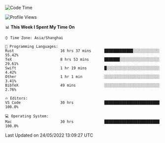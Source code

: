 <!--START_SECTION:waka-->
![Code Time](http://img.shields.io/badge/Code%20Time-1%2C350%20hrs%2029%20mins-blue)

![Profile Views](http://img.shields.io/badge/Profile%20Views-148-blue)

📊 **This Week I Spent My Time On** 

```text
⌚︎ Time Zone: Asia/Shanghai

💬 Programming Languages: 
Rust                     16 hrs 37 mins      █████████████░░░░░░░░░░░░   55.42% 
TeX                      8 hrs 53 mins       ███████░░░░░░░░░░░░░░░░░░   29.61% 
Swift                    1 hr 19 mins        █░░░░░░░░░░░░░░░░░░░░░░░░   4.42% 
Other                    1 hr 1 min          ░░░░░░░░░░░░░░░░░░░░░░░░░   3.41% 
BibTeX                   49 mins             ░░░░░░░░░░░░░░░░░░░░░░░░░   2.76%

🔥 Editors: 
VS Code                  30 hrs              █████████████████████████   100.0%

💻 Operating System: 
Mac                      30 hrs              █████████████████████████   100.0%

```


 Last Updated on 24/05/2022 13:09:27 UTC
<!--END_SECTION:waka-->
